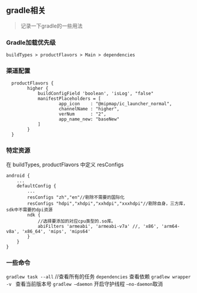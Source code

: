 ## gradle相关
> 记录一下gradle的一些用法

###  Gradle加载优先级
```
buildTypes > productFlavors > Main > dependencies
```

### 渠道配置
```
  productFlavors {
        higher {
            buildConfigField 'boolean', 'isLog', "false"
            manifestPlaceholders = [
                    app_icon    : "@mipmap/ic_launcher_normal",
                    channelName : "higher",
                    verNum      : "2",
                    app_name_new: "baseNew"
            ]
        }
  }
```

### 特定资源
在 buildTypes, productFlavors 中定义 resConfigs
```
android {
    ...
    defaultConfig {
        ...
        resConfigs "zh","en"//剔除不需要的国际化
        resConfigs "hdpi","xhdpi","xxhdpi","xxxhdpi"//剔除自身，三方库，sdk中不需要的dpi资源
        ndk {
            //选择要添加的对应cpu类型的.so库。
            abiFilters 'armeabi', 'armeabi-v7a' //, 'x86', 'arm64-v8a', 'x86_64', 'mips', 'mips64'
        }
    }
}
```

### 一些命令
`gradlew task --all`  //查看所有的任务
`dependencies` 查看依赖
`gradlew wrapper -v ` 查看当前版本号
`gradlew –daemon` 开启守护线程 `–no-daemon`取消
